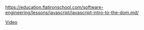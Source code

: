 https://education.flatironschool.com/software-engineering/lessons/javascript/javascript-intro-to-the-dom.md/

[Video](https://youtu.be/hX1W3Dt4GNI)

